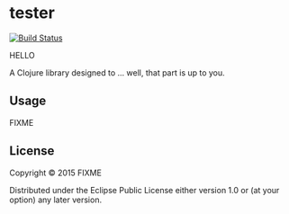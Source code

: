 # tester

[![Build Status](https://travis-ci.org/drankard/tester.svg)](https://travis-ci.org/drankard/tester)

HELLO

A Clojure library designed to ... well, that part is up to you.

## Usage

FIXME

## License

Copyright © 2015 FIXME

Distributed under the Eclipse Public License either version 1.0 or (at
your option) any later version.
